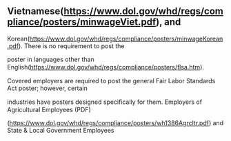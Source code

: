 ## Vietnamese(https://www.dol.gov/whd/regs/compliance/posters/minwageViet.pdf), and

Korean(https://www.dol.gov/whd/regs/compliance/posters/minwageKorean.pdf). There is no requirement to post the

poster in languages other than English(https://www.dol.gov/whd/regs/compliance/posters/ﬂsa.htm).

Covered employers are required to post the general Fair Labor Standards Act poster; however, certain

industries have posters designed speciﬁcally for them. Employers of Agricultural Employees (PDF)

(https://www.dol.gov/whd/regs/compliance/posters/wh1386Agrcltr.pdf) and State & Local Government Employees